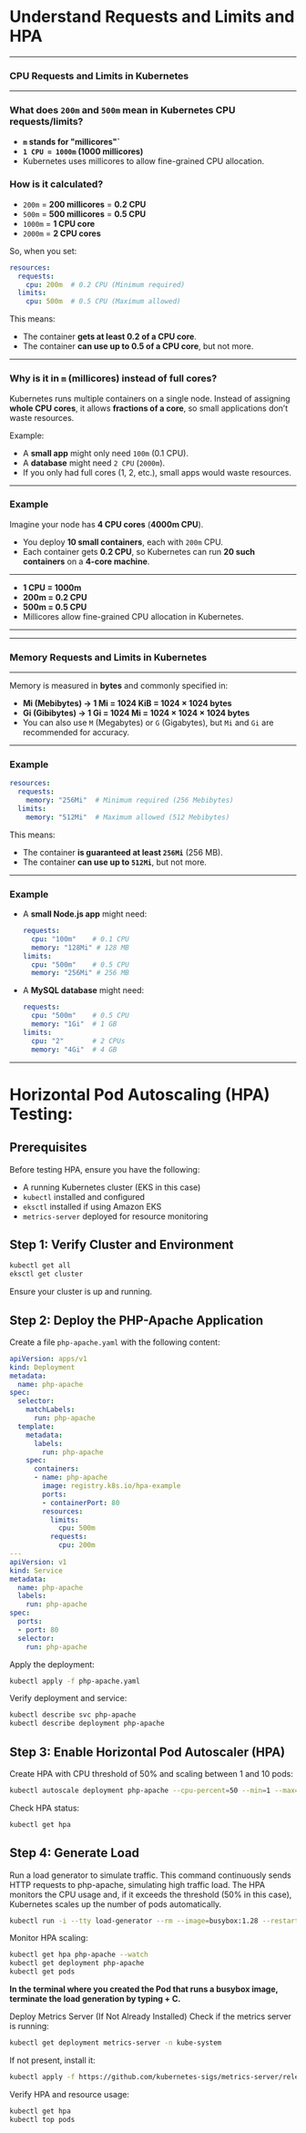 # Understand Requests and Limits and HPA

---
### **CPU Requests and Limits in Kubernetes**  
---

### **What does `200m` and `500m` mean in Kubernetes CPU requests/limits?**  
- **`m` stands for "millicores"`**  
- **`1 CPU = 1000m` (1000 millicores)**  
- Kubernetes uses millicores to allow fine-grained CPU allocation.  

### **How is it calculated?**  
- `200m` = **200 millicores** = **0.2 CPU**  
- `500m` = **500 millicores** = **0.5 CPU**  
- `1000m` = **1 CPU core**  
- `2000m` = **2 CPU cores**  

So, when you set:  
```yaml
resources:
  requests:
    cpu: 200m  # 0.2 CPU (Minimum required)
  limits:
    cpu: 500m  # 0.5 CPU (Maximum allowed)
```
This means:
- The container **gets at least 0.2 of a CPU core**.  
- The container **can use up to 0.5 of a CPU core**, but not more.  

---

### **Why is it in `m` (millicores) instead of full cores?**  
Kubernetes runs multiple containers on a single node. Instead of assigning **whole CPU cores**, it allows **fractions of a core**, so small applications don’t waste resources.

Example:
- A **small app** might only need `100m` (0.1 CPU).
- A **database** might need `2 CPU` (`2000m`).
- If you only had full cores (1, 2, etc.), small apps would waste resources.

---

### **Example**  
Imagine your node has **4 CPU cores** (**4000m CPU**).  
- You deploy **10 small containers**, each with `200m` CPU.  
- Each container gets **0.2 CPU**, so Kubernetes can run **20 such containers** on a **4-core machine**.

---

- **1 CPU = 1000m**
- **200m = 0.2 CPU**
- **500m = 0.5 CPU**
- Millicores allow fine-grained CPU allocation in Kubernetes.

---


---
### **Memory Requests and Limits in Kubernetes**  
---
 
 Memory is measured in **bytes** and commonly specified in:  
 - **Mi (Mebibytes) → 1 Mi = 1024 KiB = 1024 × 1024 bytes**  
 - **Gi (Gibibytes) → 1 Gi = 1024 Mi = 1024 × 1024 × 1024 bytes**  
 - You can also use `M` (Megabytes) or `G` (Gigabytes), but `Mi` and `Gi` are recommended for accuracy.  

 ---

 ### **Example**
 ```yaml
 resources:
   requests:
     memory: "256Mi"  # Minimum required (256 Mebibytes)
   limits:
     memory: "512Mi"  # Maximum allowed (512 Mebibytes)
 ```
 This means:  
 - The container **is guaranteed at least `256Mi`** (256 MB).  
 - The container **can use up to `512Mi`**, but not more.  

 ---

 ### **Example**  
 - A **small Node.js app** might need:  
   ```yaml
   requests:
     cpu: "100m"    # 0.1 CPU
     memory: "128Mi" # 128 MB
   limits:
     cpu: "500m"    # 0.5 CPU
     memory: "256Mi" # 256 MB
   ```
 - A **MySQL database** might need:  
   ```yaml
   requests:
     cpu: "500m"    # 0.5 CPU
     memory: "1Gi"  # 1 GB
   limits:
     cpu: "2"       # 2 CPUs
     memory: "4Gi"  # 4 GB
   ```

 ---


# Horizontal Pod Autoscaling (HPA) Testing:

## Prerequisites
Before testing HPA, ensure you have the following:
- A running Kubernetes cluster (EKS in this case)
- `kubectl` installed and configured
- `eksctl` installed if using Amazon EKS
- `metrics-server` deployed for resource monitoring

## Step 1: Verify Cluster and Environment
```sh
kubectl get all
eksctl get cluster
```
Ensure your cluster is up and running.

## Step 2: Deploy the PHP-Apache Application
Create a file `php-apache.yaml` with the following content:

```yaml
apiVersion: apps/v1
kind: Deployment
metadata:
  name: php-apache
spec:
  selector:
    matchLabels:
      run: php-apache
  template:
    metadata:
      labels:
        run: php-apache
    spec:
      containers:
      - name: php-apache
        image: registry.k8s.io/hpa-example
        ports:
        - containerPort: 80
        resources:
          limits:
            cpu: 500m
          requests:
            cpu: 200m
---
apiVersion: v1
kind: Service
metadata:
  name: php-apache
  labels:
    run: php-apache
spec:
  ports:
  - port: 80
  selector:
    run: php-apache
```

Apply the deployment:
```sh
kubectl apply -f php-apache.yaml
```

Verify deployment and service:
```sh
kubectl describe svc php-apache
kubectl describe deployment php-apache
```

## Step 3: Enable Horizontal Pod Autoscaler (HPA)
Create HPA with CPU threshold of 50% and scaling between 1 and 10 pods:
```sh
kubectl autoscale deployment php-apache --cpu-percent=50 --min=1 --max=10
```

Check HPA status:
```sh
kubectl get hpa
```

## Step 4: Generate Load
Run a load generator to simulate traffic. This command continuously sends HTTP requests to php-apache, simulating high traffic load. The HPA monitors the CPU usage and, if it exceeds the threshold (50% in this case), Kubernetes scales up the number of pods automatically.

```sh
kubectl run -i --tty load-generator --rm --image=busybox:1.28 --restart=Never -- /bin/sh -c "while sleep 0.01; do wget -q -O- http://php-apache; done"
```

Monitor HPA scaling:
```sh
kubectl get hpa php-apache --watch
kubectl get deployment php-apache
kubectl get pods
```

**In the terminal where you created the Pod that runs a busybox image, terminate the load generation by typing <Ctrl> + C.**


Deploy Metrics Server (If Not Already Installed)
Check if the metrics server is running:
```sh
kubectl get deployment metrics-server -n kube-system
```

If not present, install it:
```sh
kubectl apply -f https://github.com/kubernetes-sigs/metrics-server/releases/latest/download/components.yaml
```

Verify HPA and resource usage:
```sh
kubectl get hpa
kubectl top pods
```
